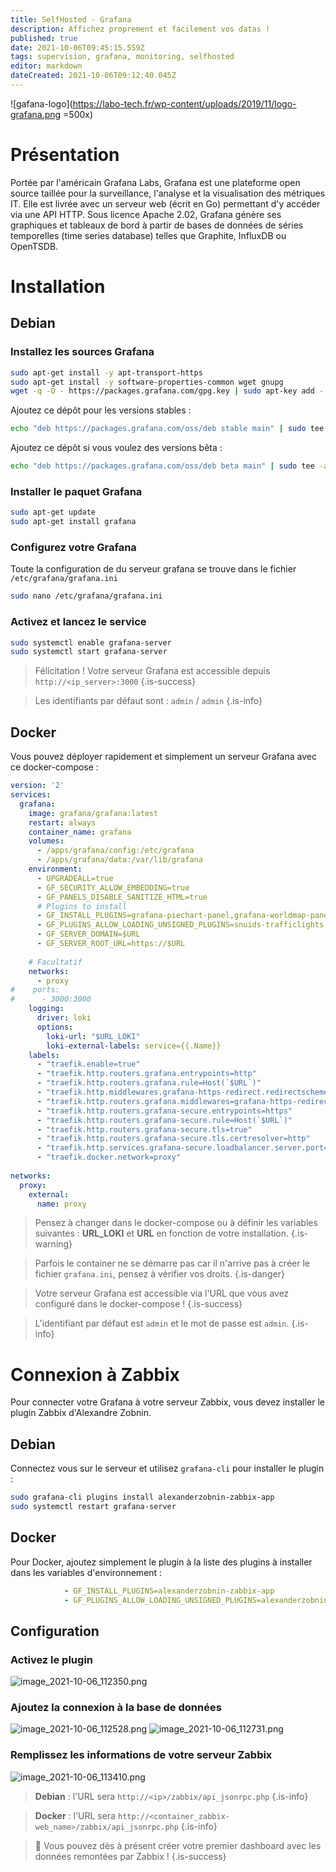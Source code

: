 ```yaml
---
title: SelfHosted - Grafana
description: Affichez proprement et facilement vos datas !
published: true
date: 2021-10-06T09:45:15.559Z
tags: supervision, grafana, monitoring, selfhosted
editor: markdown
dateCreated: 2021-10-06T09:12:40.045Z
---
```


![gafana-logo](https://labo-tech.fr/wp-content/uploads/2019/11/logo-grafana.png =500x)
# Présentation
Portée par l'américain Grafana Labs, Grafana est une plateforme open source taillée pour la surveillance, l'analyse et la visualisation des métriques IT. Elle est livrée avec un serveur web (écrit en Go) permettant d'y accéder via une API HTTP. Sous licence Apache 2.02, Grafana génère ses graphiques et tableaux de bord à partir de bases de données de séries temporelles (time series database) telles que Graphite, InfluxDB ou OpenTSDB. 

# Installation
## Debian
### Installez les sources Grafana
```bash
sudo apt-get install -y apt-transport-https
sudo apt-get install -y software-properties-common wget gnupg
wget -q -O - https://packages.grafana.com/gpg.key | sudo apt-key add -
```
Ajoutez ce dépôt pour les versions stables :
```bash
echo "deb https://packages.grafana.com/oss/deb stable main" | sudo tee -a /etc/apt/sources.list.d/grafana.list
```
Ajoutez ce dépôt si vous voulez des versions bêta :
```bash
echo "deb https://packages.grafana.com/oss/deb beta main" | sudo tee -a /etc/apt/sources.list.d/grafana.list
```
### Installer le paquet Grafana
```bash
sudo apt-get update
sudo apt-get install grafana
```

### Configurez votre Grafana
Toute la configuration de du serveur grafana se trouve dans le fichier `/etc/grafana/grafana.ini`
```bash
sudo nano /etc/grafana/grafana.ini
```

### Activez et lancez le service
```bash
sudo systemctl enable grafana-server
sudo systemctl start grafana-server
```

> Félicitation ! Votre serveur Grafana est accessible depuis `http://<ip_server>:3000`
{.is-success}

> Les identifiants par défaut sont : `admin` / `admin`
{.is-info}


## Docker
Vous pouvez déployer rapidement et simplement un serveur Grafana avec ce docker-compose :
```yaml
version: '2'
services:
  grafana:
    image: grafana/grafana:latest
    restart: always
    container_name: grafana
    volumes: 
      - /apps/grafana/config:/etc/grafana
      - /apps/grafana/data:/var/lib/grafana
    environment:
      - UPGRADEALL=true
      - GF_SECURITY_ALLOW_EMBEDDING=true
      - GF_PANELS_DISABLE_SANITIZE_HTML=true
      # Plugins to install
      - GF_INSTALL_PLUGINS=grafana-piechart-panel,grafana-worldmap-panel,snuids-trafficlights-panel,grafana-singlestat-panel
      - GF_PLUGINS_ALLOW_LOADING_UNSIGNED_PLUGINS=snuids-trafficlights-panel
      - GF_SERVER_DOMAIN=$URL
      - GF_SERVER_ROOT_URL=https://$URL
     
    # Facultatif
    networks:
      - proxy
#    ports:
#      - 3000:3000
    logging:
      driver: loki
      options:
        loki-url: "$URL_LOKI"
        loki-external-labels: service={{.Name}}
    labels:
      - "traefik.enable=true"
      - "traefik.http.routers.grafana.entrypoints=http"
      - "traefik.http.routers.grafana.rule=Host(`$URL`)"
      - "traefik.http.middlewares.grafana-https-redirect.redirectscheme.scheme=https"
      - "traefik.http.routers.grafana.middlewares=grafana-https-redirect"
      - "traefik.http.routers.grafana-secure.entrypoints=https"
      - "traefik.http.routers.grafana-secure.rule=Host(`$URL`)"
      - "traefik.http.routers.grafana-secure.tls=true"
      - "traefik.http.routers.grafana-secure.tls.certresolver=http"
      - "traefik.http.services.grafana-secure.loadbalancer.server.port=3000"
      - "traefik.docker.network=proxy"
      
networks:
  proxy:
    external:
      name: proxy
```
> Pensez à changer dans le docker-compose ou à définir les variables suivantes : **URL_LOKI** et **URL** en fonction de votre installation.
{.is-warning}

> Parfois le container ne se démarre pas car il n'arrive pas à créer le fichier `grafana.ini`, pensez à vérifier vos droits.
{.is-danger}


> Votre serveur Grafana est accessible via l'URL que vous avez configuré dans le docker-compose !
{.is-success}

> L'identifiant par défaut est `admin` et le mot de passe est `admin`.
{.is-info}


# Connexion à Zabbix
Pour connecter votre Grafana à votre serveur Zabbix, vous devez installer le plugin Zabbix d'Alexandre Zobnin.
## Debian
Connectez vous sur le serveur et utilisez `grafana-cli` pour installer le plugin :
```bash
sudo grafana-cli plugins install alexanderzobnin-zabbix-app
sudo systemctl restart grafana-server
```

## Docker
Pour Docker, ajoutez simplement le plugin à la liste des plugins à installer dans les variables d'environnement :
```yaml
			- GF_INSTALL_PLUGINS=alexanderzobnin-zabbix-app
			- GF_PLUGINS_ALLOW_LOADING_UNSIGNED_PLUGINS=alexanderzobnin-zabbix-datasource
```
## Configuration
### Activez le plugin
![image_2021-10-06_112350.png](/images/selfhosted/grafana/image_2021-10-06_112350.png)
### Ajoutez la connexion à la base de données
![image_2021-10-06_112528.png](/images/selfhosted/grafana/image_2021-10-06_112528.png)
![image_2021-10-06_112731.png](/images/selfhosted/grafana/image_2021-10-06_112731.png)
### Remplissez les informations de votre serveur Zabbix
![image_2021-10-06_113410.png](/images/selfhosted/grafana/image_2021-10-06_113410.png)
> **Debian** : l'URL sera `http://<ip>/zabbix/api_jsonrpc.php`
{.is-info}

> **Docker** : l'URL sera `http://<container_zabbix-web_name>/zabbix/api_jsonrpc.php`
{.is-info}

>  🎉 Vous pouvez dès à présent créer votre premier dashboard avec les données remontées par Zabbix !
{.is-success}


